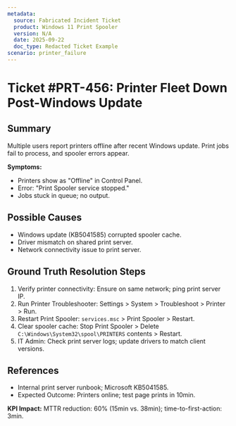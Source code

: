 ```yaml
---
metadata:
  source: Fabricated Incident Ticket
  product: Windows 11 Print Spooler
  version: N/A
  date: 2025-09-22
  doc_type: Redacted Ticket Example
scenario: printer_failure
---
```


# Ticket #PRT-456: Printer Fleet Down Post-Windows Update

## Summary
Multiple users report printers offline after recent Windows update. Print jobs fail to process, and spooler errors appear.

**Symptoms:**
- Printers show as "Offline" in Control Panel.
- Error: "Print Spooler service stopped."
- Jobs stuck in queue; no output.

## Possible Causes
- Windows update (KB5041585) corrupted spooler cache.
- Driver mismatch on shared print server.
- Network connectivity issue to print server.

## Ground Truth Resolution Steps
1. Verify printer connectivity: Ensure on same network; ping print server IP.
2. Run Printer Troubleshooter: Settings > System > Troubleshoot > Printer > Run.
3. Restart Print Spooler: `services.msc` > Print Spooler > Restart.
4. Clear spooler cache: Stop Print Spooler > Delete `C:\Windows\System32\spool\PRINTERS` contents > Restart.
5. IT Admin: Check print server logs; update drivers to match client versions.

## References
- Internal print server runbook; Microsoft KB5041585.
- Expected Outcome: Printers online; test page prints in 10min.

**KPI Impact:** MTTR reduction: 60% (15min vs. 38min); time-to-first-action: 3min.